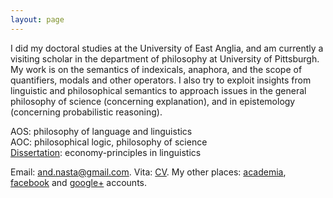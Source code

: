 ```yaml
---
layout: page
---
```



I did my doctoral studies at the University of East Anglia, and am currently a visiting scholar in the department of philosophy at University of Pittsburgh.  
My work is on the semantics of indexicals, anaphora, and the scope of quantifiers, modals and other operators. I also try to exploit insights from linguistic and philosophical semantics to approach issues in the general philosophy of science (concerning explanation), and in epistemology (concerning probabilistic reasoning). 

AOS: philosophy of language and linguistics    
AOC: philosophical logic, philosophy of science    
[Dissertation](https://www.dropbox.com/s/k8229tw3tyl7dh6/linguistic_economy.pdf?dl=0): economy-principles in linguistics   

Email: [and.nasta@gmail.com][]. Vita: [CV](https://www.dropbox.com/s/01fgz1i3u2s5f5z/cv_nasta.pdf?dl=0). My other places: [academia][],
[facebook][] and [google+][] accounts.

  [UEA]: https://www.uea.ac.uk/philosophy/home
  [Pitt]: http://www.philosophy.pitt.edu/
  [and.nasta@gmail.com]: mailto:and.nasta@gmail.com?Subject=Hello

  [academia]: http://eastanglia.academia.edu/AndreiNasta
  [facebook]: http://en-gb.facebook.com/andrei.nasta "Andrei Nasta"
  [google+]: https://plus.google.com/108582283382742199962?prsrc=3

